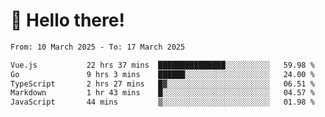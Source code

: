 # 👋 Hello there!

<!--START_SECTION:waka-->

```txt
From: 10 March 2025 - To: 17 March 2025

Vue.js           22 hrs 37 mins  ███████████████░░░░░░░░░░   59.98 %
Go               9 hrs 3 mins    ██████░░░░░░░░░░░░░░░░░░░   24.00 %
TypeScript       2 hrs 27 mins   █▓░░░░░░░░░░░░░░░░░░░░░░░   06.51 %
Markdown         1 hr 43 mins    █░░░░░░░░░░░░░░░░░░░░░░░░   04.57 %
JavaScript       44 mins         ▒░░░░░░░░░░░░░░░░░░░░░░░░   01.98 %
```

<!--END_SECTION:waka-->
